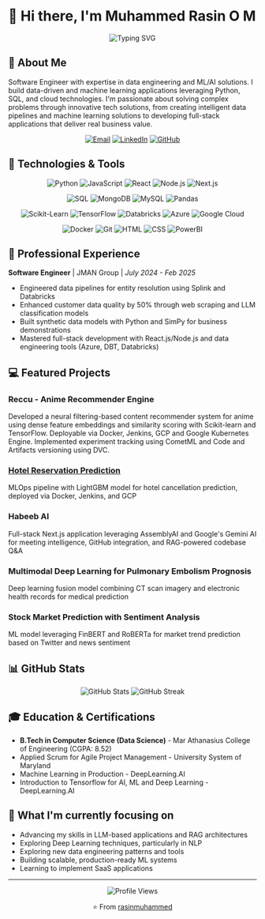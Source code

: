 # 👋 Hi there, I'm Muhammed Rasin O M

<div align="center">
  <img src="https://readme-typing-svg.herokuapp.com?font=Fira+Code&pause=1000&width=435&lines=Software+Engineer;Data+Engineer;AI+%26+ML+Enthusiast;Full+Stack+Developer" alt="Typing SVG" />
</div>

## 💫 About Me

Software Engineer with expertise in data engineering and ML/AI solutions. I build data-driven and machine learning applications leveraging Python, SQL, and cloud technologies. I'm passionate about solving complex problems through innovative tech solutions, from creating intelligent data pipelines and machine learning solutions to developing full-stack applications that deliver real business value.

<div align="center">
  <a href="mailto:rasinbinabdulla@gmail.com"><img src="https://img.shields.io/badge/Email-D14836?style=for-the-badge&logo=gmail&logoColor=white" alt="Email" /></a>
  <a href="https://www.linkedin.com/in/rasinmuhammed"><img src="https://img.shields.io/badge/LinkedIn-0077B5?style=for-the-badge&logo=linkedin&logoColor=white" alt="LinkedIn" /></a>
  <a href="https://github.com/rasinmuhammed"><img src="https://img.shields.io/badge/GitHub-100000?style=for-the-badge&logo=github&logoColor=white" alt="GitHub" /></a>
</div>

## 🔧 Technologies & Tools

<div align="center">
  
  ![Python](https://img.shields.io/badge/Python-3776AB?style=for-the-badge&logo=python&logoColor=white)
  ![JavaScript](https://img.shields.io/badge/JavaScript-F7DF1E?style=for-the-badge&logo=javascript&logoColor=black)
  ![React](https://img.shields.io/badge/React-20232A?style=for-the-badge&logo=react&logoColor=61DAFB)
  ![Node.js](https://img.shields.io/badge/Node.js-43853D?style=for-the-badge&logo=node.js&logoColor=white)
  ![Next.js](https://img.shields.io/badge/Next.js-000000?style=for-the-badge&logo=next.js&logoColor=white)
  
  ![SQL](https://img.shields.io/badge/SQL-4479A1?style=for-the-badge&logo=postgresql&logoColor=white)
  ![MongoDB](https://img.shields.io/badge/MongoDB-4EA94B?style=for-the-badge&logo=mongodb&logoColor=white)
  ![MySQL](https://img.shields.io/badge/MySQL-005C84?style=for-the-badge&logo=mysql&logoColor=white)
  ![Pandas](https://img.shields.io/badge/Pandas-150458?style=for-the-badge&logo=pandas&logoColor=white)
  
  ![Scikit-Learn](https://img.shields.io/badge/Scikit_Learn-F7931E?style=for-the-badge&logo=scikit-learn&logoColor=white)
  ![TensorFlow](https://img.shields.io/badge/TensorFlow-FF6F00?style=for-the-badge&logo=tensorflow&logoColor=white)
  ![Databricks](https://img.shields.io/badge/Databricks-FF3621?style=for-the-badge&logo=databricks&logoColor=white)
  ![Azure](https://img.shields.io/badge/Azure-0078D4?style=for-the-badge&logo=microsoft-azure&logoColor=white)
  ![Google Cloud](https://img.shields.io/badge/Google_Cloud-4285F4?style=for-the-badge&logo=google-cloud&logoColor=white)
  
  ![Docker](https://img.shields.io/badge/Docker-2496ED?style=for-the-badge&logo=docker&logoColor=white)
  ![Git](https://img.shields.io/badge/Git-F05032?style=for-the-badge&logo=git&logoColor=white)
  ![HTML](https://img.shields.io/badge/HTML5-E34F26?style=for-the-badge&logo=html5&logoColor=white)
  ![CSS](https://img.shields.io/badge/CSS3-1572B6?style=for-the-badge&logo=css3&logoColor=white)
  ![PowerBI](https://img.shields.io/badge/PowerBI-F2C811?style=for-the-badge&logo=power-bi&logoColor=black)
  
</div>

## 🚀 Professional Experience

**Software Engineer** | JMAN Group | _July 2024 - Feb 2025_
- Engineered data pipelines for entity resolution using Splink and Databricks
- Enhanced customer data quality by 50% through web scraping and LLM classification models
- Built synthetic data models with Python and SimPy for business demonstrations
- Mastered full-stack development with React.js/Node.js and data engineering tools (Azure, DBT, Databricks)

## 💻 Featured Projects

### Reccu - Anime Recommender Engine
Developed a neural filtering-based content recommender system for anime using dense feature embeddings and similarity scoring with Scikit-learn and TensorFlow. Deployable via Docker, Jenkins, GCP and Google Kubernetes Engine. Implemented experiment tracking using CometML and Code and Artifacts versioning using DVC.

### [Hotel Reservation Prediction](https://hotel-reservation-prediction-704161002025.us-central1.run.app/)
MLOps pipeline with LightGBM model for hotel cancellation prediction, deployed via Docker, Jenkins, and GCP

### Habeeb AI
Full-stack Next.js application leveraging AssemblyAI and Google's Gemini AI for meeting intelligence, GitHub integration, and RAG-powered codebase Q&A

### Multimodal Deep Learning for Pulmonary Embolism Prognosis
Deep learning fusion model combining CT scan imagery and electronic health records for medical prediction

### Stock Market Prediction with Sentiment Analysis
ML model leveraging FinBERT and RoBERTa for market trend prediction based on Twitter and news sentiment

## 📊 GitHub Stats

<div align="center">
  <img src="https://github-readme-stats.vercel.app/api?username=rasinmuhammed&show_icons=true&theme=radical" alt="GitHub Stats" />
  <img src="https://github-readme-streak-stats.herokuapp.com/?user=rasinmuhammed&theme=radical" alt="GitHub Streak" />
</div>

## 🎓 Education & Certifications

- **B.Tech in Computer Science (Data Science)** - Mar Athanasius College of Engineering (CGPA: 8.52)
- Applied Scrum for Agile Project Management - University System of Maryland
- Machine Learning in Production - DeepLearning.AI
- Introduction to Tensorflow for AI, ML and Deep Learning - DeepLearning.AI

## 💼 What I'm currently focusing on

- Advancing my skills in LLM-based applications and RAG architectures
- Exploring Deep Learning techniques, particularly in NLP
- Exploring new data engineering patterns and tools
- Building scalable, production-ready ML systems
- Learning to implement SaaS applications

---

<div align="center">
  <img src="https://komarev.com/ghpvc/?username=rasinmuhammed&color=blueviolet" alt="Profile Views" />
  
  ⭐️ From [rasinmuhammed](https://github.com/rasinmuhammed)
</div>
